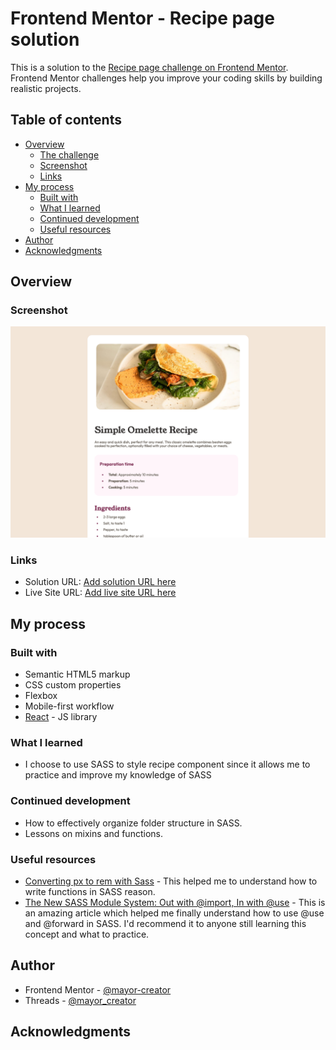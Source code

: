 # Frontend Mentor - Recipe page solution

This is a solution to the [Recipe page challenge on Frontend Mentor](https://www.frontendmentor.io/challenges/recipe-page-KiTsR8QQKm). Frontend Mentor challenges help you improve your coding skills by building realistic projects.

## Table of contents

- [Overview](#overview)
  - [The challenge](#the-challenge)
  - [Screenshot](#screenshot)
  - [Links](#links)
- [My process](#my-process)
  - [Built with](#built-with)
  - [What I learned](#what-i-learned)
  - [Continued development](#continued-development)
  - [Useful resources](#useful-resources)
- [Author](#author)
- [Acknowledgments](#acknowledgments)

## Overview

### Screenshot

![Recipe Screenshot](./Recipe.png)

### Links

- Solution URL: [Add solution URL here](https://your-solution-url.com)
- Live Site URL: [Add live site URL here](https://your-live-site-url.com)

## My process

### Built with

- Semantic HTML5 markup
- CSS custom properties
- Flexbox
- Mobile-first workflow
- [React](https://reactjs.org/) - JS library

### What I learned

- I choose to use SASS to style recipe component since it allows me to practice and improve my knowledge of SASS

### Continued development

- How to effectively organize folder structure in SASS.
- Lessons on mixins and functions.

### Useful resources

- [Converting px to rem with Sass](https://notesontech.com/px-to-rem-with-sass/) - This helped me to understand how to write functions in SASS reason.
- [The New SASS Module System: Out with @import, In with @use](https://stefaniefluin.medium.com/the-new-sass-module-system-out-with-import-in-with-use-e1bd8ba032d0) - This is an amazing article which helped me finally understand how to use @use and @forward in SASS. I'd recommend it to anyone still learning this concept and what to practice.

## Author

- Frontend Mentor - [@mayor-creator](https://www.frontendmentor.io/profile/mayor-creator)
- Threads - [@mayor_creator](https://www.threads.net/@mayor_creator)

## Acknowledgments
